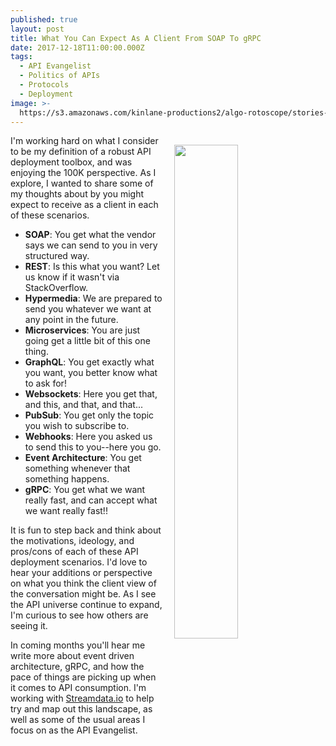 ```yaml
---
published: true
layout: post
title: What You Can Expect As A Client From SOAP To gRPC
date: 2017-12-18T11:00:00.000Z
tags:
  - API Evangelist
  - Politics of APIs
  - Protocols
  - Deployment
image: >-
  https://s3.amazonaws.com/kinlane-productions2/algo-rotoscope/stories-new/57_64_800_500_0_max_0_-5_-5.jpg
---
```

<p><img src="https://s3.amazonaws.com/kinlane-productions2/algo-rotoscope/stories-new/57_64_800_500_0_max_0_-5_-5.jpg" align="right" width="45%" style="padding: 15px;" /></p>I'm working hard on what I consider to be my definition of a robust API deployment toolbox, and was enjoying the 100K perspective. As I explore, I wanted to share some of my thoughts about by you might expect to receive as a client in each of these scenarios.

- **SOAP**: You get what the vendor says we can send to you in very structured way.
- **REST**: Is this what you want? Let us know if it wasn't via StackOverflow.
- **Hypermedia**: We are prepared to send you whatever we want at any point in the future.
- **Microservices**: You are just going get a little bit of this one thing.
- **GraphQL**: You get exactly what you want, you better know what to ask for!
- **Websockets**: Here you get that, and this, and that, and that...
- **PubSub**: You get only the topic you wish to subscribe to.
- **Webhooks**: Here you asked us to send this to you--here you go.
- **Event Architecture**: You get something whenever that something happens.
- **gRPC**: You get what we want really fast, and can accept what we want really fast!!

It is fun to step back and think about the motivations, ideology, and pros/cons of each of these API deployment scenarios. I'd love to hear your additions or perspective on what you think the client view of the conversation might be. As I see the API universe continue to expand, I'm curious to see how others are seeing it.

In coming months you'll hear me write more about event driven architecture, gRPC, and how the pace of things are picking up when it comes to API consumption. I'm working with [Streamdata.io](https://streamdata.io) to help try and map out this landscape, as well as some of the usual areas I focus on as the API Evangelist.
